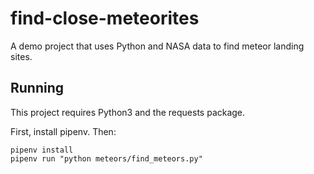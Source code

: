# find-close-meteorites
A demo project that uses Python and NASA data to find meteor landing sites.

## Running

This project requires Python3 and the requests package.

First, install pipenv.  Then:

```
pipenv install
pipenv run "python meteors/find_meteors.py"
```

